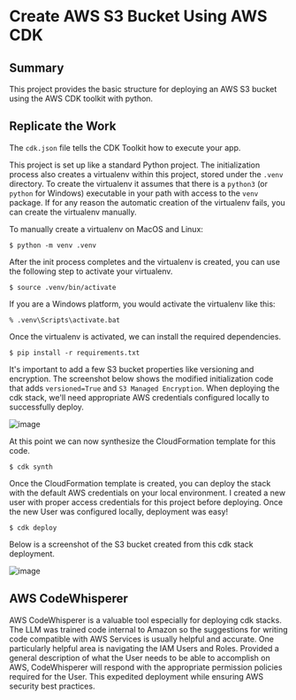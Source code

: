 
# Create AWS S3 Bucket Using AWS CDK

## Summary

This project provides the basic structure for deploying an AWS S3 bucket using the AWS CDK toolkit with python.


## Replicate the Work

The `cdk.json` file tells the CDK Toolkit how to execute your app.

This project is set up like a standard Python project.  The initialization
process also creates a virtualenv within this project, stored under the `.venv`
directory.  To create the virtualenv it assumes that there is a `python3`
(or `python` for Windows) executable in your path with access to the `venv`
package. If for any reason the automatic creation of the virtualenv fails,
you can create the virtualenv manually.

To manually create a virtualenv on MacOS and Linux:

```
$ python -m venv .venv
```

After the init process completes and the virtualenv is created, you can use the following
step to activate your virtualenv.

```
$ source .venv/bin/activate
```

If you are a Windows platform, you would activate the virtualenv like this:

```
% .venv\Scripts\activate.bat
```

Once the virtualenv is activated, we can install the required dependencies.

```
$ pip install -r requirements.txt
```

It's important to add a few S3 bucket properties like versioning and encryption. The screenshot below shows the modified initialization code that adds `versioned=True` and `S3 Managed Encryption`. When deploying the cdk stack, we'll need appropriate AWS credentials configured locally to successfully deploy.

![image](https://github.com/matthold86/hello_cdk/assets/114833075/497a2547-4ff0-4df7-9f08-f5cd8779ca70)

At this point we can now synthesize the CloudFormation template for this code.

```
$ cdk synth
```


Once the CloudFormation template is created, you can deploy the stack with the default AWS credentials on your local environment. I created a new user with proper access credentials for this project before deploying. Once the new User was configured locally, deployment was easy! 

```
$ cdk deploy
```

Below is a screenshot of the S3 bucket created from this cdk stack deployment.

![image](https://github.com/matthold86/hello_cdk/assets/114833075/ef03ff61-f15e-43dd-a8d4-0f9ce927e673)

## AWS CodeWhisperer

AWS CodeWhisperer is a valuable tool especially for deploying cdk stacks. The LLM was trained code internal to Amazon so the suggestions for writing code compatible with AWS Services is usually helpful and accurate. One particularly helpful area is navigating the IAM Users and Roles. Provided a general description of what the User needs to be able to accomplish on AWS, CodeWhisperer will respond with the appropriate permission policies required for the User. This expedited deployment while ensuring AWS security best practices.


